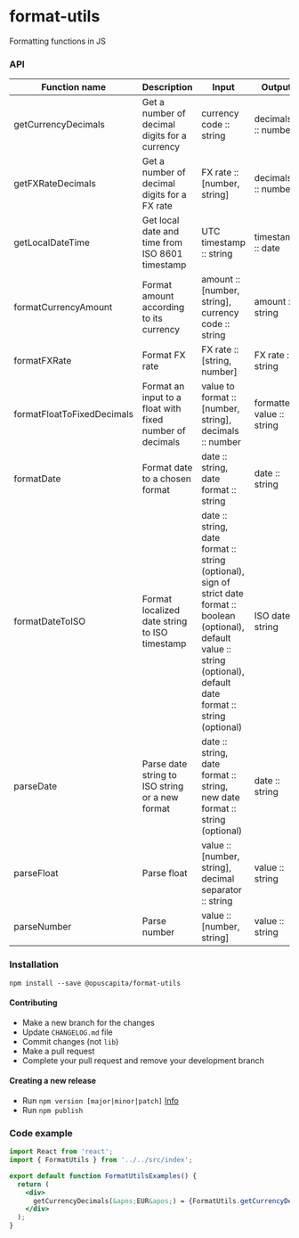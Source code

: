 # format-utils

Formatting functions in JS

### API

| Function name            | Description                                     | Input                                   | Output             | 
| ------------------------ | ----------------------------------------------- | ----------------------------------------| ------------------ |
| getCurrencyDecimals      | Get a number of decimal digits for a currency   | currency code :: string                 | decimals :: number |
| getFXRateDecimals        | Get a number of decimal digits for a FX rate    | FX rate :: [number, string]             | decimals :: number |
| getLocalDateTime         | Get local date and time from ISO 8601 timestamp | UTC timestamp :: string                 | timestamp :: date  |
| formatCurrencyAmount     | Format amount according to its currency         | amount :: [number, string], currency code :: string | amount :: string |
| formatFXRate             | Format FX rate                                  | FX rate :: [string, number]             | FX rate :: string  |
| formatFloatToFixedDecimals | Format an input to a float with fixed number of decimals | value to format :: [number, string], decimals :: number | formatted value :: string |
| formatDate               | Format date to a chosen format                  | date :: string, date format :: string   | date :: string     |
| formatDateToISO          | Format localized date string to ISO timestamp   | date :: string, date format :: string (optional), sign of strict date format :: boolean (optional), default value :: string (optional), default date format :: string (optional) | ISO date :: string |
| parseDate                | Parse date string to ISO string or a new format | date :: string, date format :: string, new date format :: string (optional) | date :: string |
| parseFloat               | Parse float                                     | value :: [number, string], decimal separator :: string | value :: string |
| parseNumber              | Parse number                                    | value :: [number, string]               | value :: string    |

### Installation

```
npm install --save @opuscapita/format-utils
```

#### Contributing
* Make a new branch for the changes
* Update `CHANGELOG.md` file
* Commit changes (not `lib`)
* Make a pull request
* Complete your pull request and remove your development branch

#### Creating a new release
* Run `npm version [major|minor|patch]` [Info](https://docs.npmjs.com/cli/version)
* Run `npm publish`

### Code example
```jsx
import React from 'react';
import { FormatUtils } from '../../src/index';

export default function FormatUtilsExamples() {
  return (
    <div>
      getCurrencyDecimals(&apos;EUR&apos;) = {FormatUtils.getCurrencyDecimals('EUR')}
    </div>
  );
}    
```